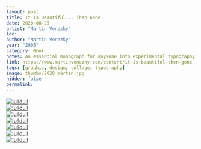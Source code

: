 ```yaml
---
layout: post
title: It Is Beautiful... Then Gone
date: 2020-08-25
artist: "Martin Venezky"
loc: 
author: "Martin Venezky"
year: "2005"
category: Book
notes: An essential monograph for anywone into experimental typography.
link: https://www.martinvenezky.com/content/it-is-beautiful-then-gone
tags: [graphic, design, collage, typography]
image: thumbs/2020_martin.jpg
hidden: false
permalink:
---
```






<div class="post_image">
	<a href="{{ site.baseurl }}/images/posts/2020_martin/001.jpg" target="_blank">
	<img src="{{ site.baseurl }}/images/posts/2020_martin/001.jpg" alt="lulldull"></a>
</div>

<div class="post_image">
	<a href="{{ site.baseurl }}/images/posts/2020_martin/002.jpg" target="_blank">
	<img src="{{ site.baseurl }}/images/posts/2020_martin/002.jpg" alt="lulldull"></a>
</div>

<div class="post_image">
	<a href="{{ site.baseurl }}/images/posts/2020_martin/003.jpg" target="_blank">
	<img src="{{ site.baseurl }}/images/posts/2020_martin/003.jpg" alt="lulldull"></a>
</div>

<div class="post_image">
	<a href="{{ site.baseurl }}/images/posts/2020_martin/004.jpg" target="_blank">
	<img src="{{ site.baseurl }}/images/posts/2020_martin/004.jpg" alt="lulldull"></a>
</div>

<div class="post_image">
	<a href="{{ site.baseurl }}/images/posts/2020_martin/005.jpg" target="_blank">
	<img src="{{ site.baseurl }}/images/posts/2020_martin/005.jpg" alt="lulldull"></a>
</div>

<div class="post_image">
	<a href="{{ site.baseurl }}/images/posts/2020_martin/006.jpg" target="_blank">
	<img src="{{ site.baseurl }}/images/posts/2020_martin/006.jpg" alt="lulldull"></a>
</div>

<div class="post_image">
	<a href="{{ site.baseurl }}/images/posts/2020_martin/007.jpg" target="_blank">
	<img src="{{ site.baseurl }}/images/posts/2020_martin/007.jpg" alt="lulldull"></a>
</div>

